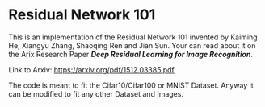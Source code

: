 # Residual Network 101

This is an implementation of the Residual Network 101 invented by Kaiming He, Xiangyu Zhang, Shaoqing Ren and Jian Sun.
Your can read about it on the Arix Research Paper <i><strong>Deep Residual Learning for Image Recognition</strong></i>.

Link to Arxiv: https://arxiv.org/pdf/1512.03385.pdf

The code is meant to fit the Cifar10/Cifar100 or MNIST Dataset.
Anyway it can be modified to fit any other Dataset and Images.
